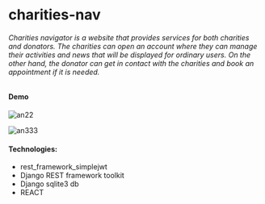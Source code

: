 # charities-nav

###### Charities navigator is a website that provides services for both charities and donators. The charities can open an account where they can manage their activities and news that will be displayed for ordinary users. On the other hand, the donator can get in contact with the charities and book an appointment if it is needed. 

#### Demo
![an22](https://user-images.githubusercontent.com/72676534/126897127-6f427ea3-16ce-486d-9d01-f7de9a13cda8.gif)

![an333](https://user-images.githubusercontent.com/72676534/126897107-9c771d0a-2a2a-4a19-9b6e-ff7c3e75e7af.gif)

#### Technologies:
* rest_framework_simplejwt
* Django REST framework toolkit 
* Django sqlite3 db
* REACT



